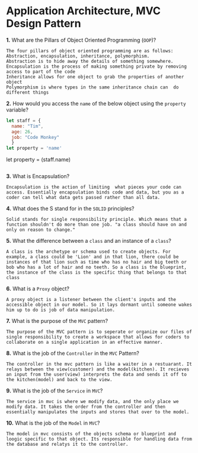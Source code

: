 # Application Architecture, MVC Design Pattern

**1.** What are the Pillars of Object Oriented Programming (`OOP`)?
<!-- enter you answer in the space below -->
```
The four pillars of object oriented programming are as follows:
Abstraction, encapsulation, inheritance, polymorphism.
Abstraction is to hide away the details of something somewhere.
Encapsulation is the process of making something private by removing access to part of the code 
Inheritance allows for one object to grab the properties of another object
Polymorphism is where types in the same inheritance chain can  do different things
```
**2.** How would you access the `name` of the below object using the `property` variable?
```js
let staff = {
  name: "Tim",
  age: 26,
  job: "Code Monkey"
  }
let property = 'name'
```
<!-- enter you answer in the space below -->
let property = (staff.name)
```

```
**3.** What is Encapsulation?
<!-- enter you answer in the space below -->
```
Encapsulation is the action of limiting  what pieces your code can access. Essentially encapsulation binds code and data, but you as a coder can tell what data gets passed rather than all data.
```
**4.** What does the S stand for in the `SOLID` principles?
<!-- enter you answer in the space below -->
```
Solid stands for single responsibility principle. Which means that a function shouldn't do more than one job. "a class should have on and only on reason to change."
```
**5.** What the difference between a `class` and an instance of a `class`?
<!-- enter you answer in the space below -->
```
A class is the archetype or schema used to create objects. For example, a class could be 'Lion' and in that lion, there could be instances of that lion such as time who has no hair and big teeth or bob who has a lot of hair and no teeth. So a class is the blueprint, the instance of the class is the specific thing that belongs to that class
```
**6.** What is a `Proxy` object?
<!-- enter you answer in the space below -->
```
A proxy object is a listener between the client's inputs and the accessible object in our model. So it lays dormant until someone wakes him up to do is job of data manipulation.
```

**7.** What is the purpose of the `MVC` pattern?
<!-- enter you answer in the space below -->
```
The purpose of the MVC pattern is to seperate or organize our files of single responsibility to create a workspace that allows for coders to collaborate on a single application in an effective manner.
```
**8.** What is the job of the `Controller` in the `MVC` Pattern?
<!-- enter you answer in the space below -->
```
The controller in the mvc pattern is like a waiter in a restuarant. It relays between the view(customer) and the model(kitchen). It recieves an input from the user(view) interprets the data and sends it off to the kitchen(model) and back to the view.
```

**9.** What is the job of the `Service` in `MVC`?
<!-- enter you answer in the space below -->
```
The service in mvc is where we modify data, and the only place we modify data. It takes the order from the controller and then essentially manipulates the inputs and stores that over to the model.
```
**10.** What is the job of the `Model` in `MVC`?
<!-- enter you answer in the space below -->
```
The model in mvc consists of the objects schema or blueprint and loogic specific to that object. Its responsible for handling data from the database and relatys it to the controller.
```
